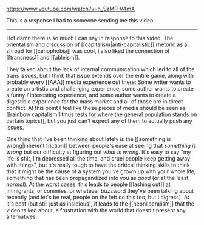 https://www.youtube.com/watch?v=h_SzMP-V4mA

This is a response I had to someone sending me this video

------

Hot damn there is so much I can say in response to this video. The orientalism and discussion of [[capitalism|anti-capitalistic]] rhetoric as a shroud for [[xenophobia]] was cool, I also liked the connection of [[transness]] and [[ableism]].

They talked about the lack of internal communication which led to all of the trans issues, but I think that issue extends over the entire game, along with probably every [[AAA]] media experience out there: Some writer wants to create an artistic and challenging experience, some author wants to create a funny / interesting experience, and some author wants to create a digestible experience for the mass market and all of those are in direct conflict. At this point I feel like these pieces of media should be seen as [[rainbow capitalism|litmus tests for where the general population stands on certain topics]], but you just can't expect any of them to actually push any issues.

One thing that I've been thinking about lately is the [[something is wrong|inherent friction]] between people's ease at seeing that *something is wrong* but our difficulty at figuring out *what is wrong*. It's easy to say "my life is shit, I'm depressed all the time, and cruel people keep getting away with things", but it's really tough to have the critical thinking skills to think that it might be the cause of a system you've grown up with your whole life, something that has been propagandized into you as *good* (or at the least, *normal*). At the worst cases, this leads to people [[lashing out]] at immigrants, or commies, or whatever buzzword they've been talking about recently (and let's be real, people on the left do this too, but I digress). At it's best (but still just as insidious), it leads to the [[neonliberalism]] that the video talked about, a frustration with the world that doesn't present any alternatives.
